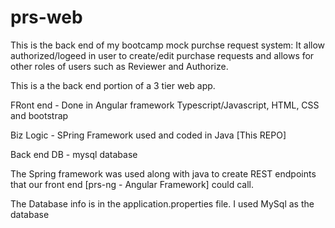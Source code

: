 # prs-web
This is the back end of my bootcamp mock purchse request system:
It allow authorized/logeed in user to create/edit purchase requests and allows for other roles of users such as Reviewer and Authorize.

This is a the back end portion of a 3 tier web app.

FRont end  - Done in Angular framework Typescript/Javascript, HTML, CSS and bootstrap

Biz Logic - SPring Framework used and coded in Java [This REPO]

Back end DB - mysql database

The Spring framework was used along with java to create REST endpoints that our front end [prs-ng - Angular Framework] could call.


The Database info is in the application.properties file. I used MySql as the database
